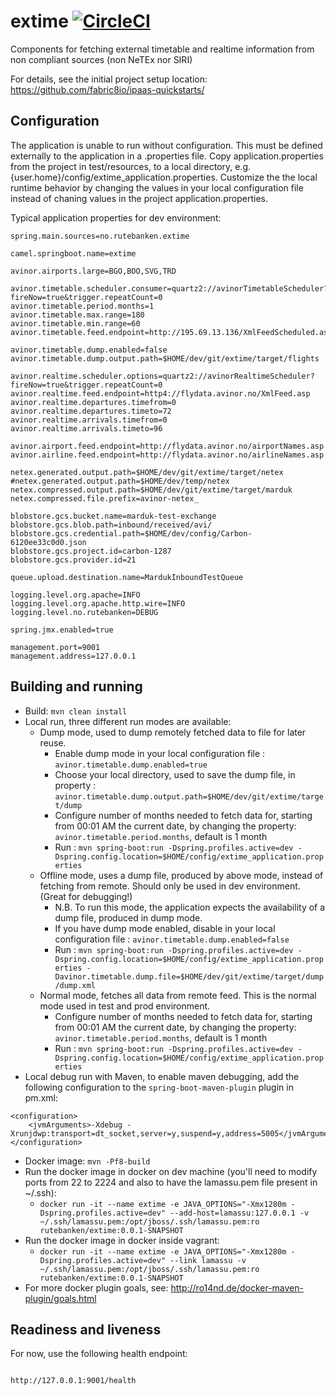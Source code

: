 # extime [![CircleCI](https://circleci.com/gh/rutebanken/extime/tree/master.svg?style=svg&circle-token=b80134a1579275938f9bf86b7dde5df2fcfc1b5d)](https://circleci.com/gh/rutebanken/extime/tree/master)

Components for fetching external timetable and realtime information from non compliant sources (non NeTEx nor SIRI)

For details, see the
initial project setup location:
  https://github.com/fabric8io/ipaas-quickstarts/

## Configuration

The application is unable to run without configuration. This must be defined externally to the application in a .properties file.
Copy application.properties from the project in test/resources, to a local directory, e.g. {user.home}/config/extime_application.properties.
Customize the the local runtime behavior by changing the values in your local configuration file instead of chaning values in the project application.properties.

Typical application properties for dev environment:

```
spring.main.sources=no.rutebanken.extime

camel.springboot.name=extime

avinor.airports.large=BGO,BOO,SVG,TRD

avinor.timetable.scheduler.consumer=quartz2://avinorTimetableScheduler?fireNow=true&trigger.repeatCount=0
avinor.timetable.period.months=1
avinor.timetable.max.range=180
avinor.timetable.min.range=60
avinor.timetable.feed.endpoint=http://195.69.13.136/XmlFeedScheduled.asp

avinor.timetable.dump.enabled=false
avinor.timetable.dump.output.path=$HOME/dev/git/extime/target/flights

avinor.realtime.scheduler.options=quartz2://avinorRealtimeScheduler?fireNow=true&trigger.repeatCount=0
avinor.realtime.feed.endpoint=http4://flydata.avinor.no/XmlFeed.asp
avinor.realtime.departures.timefrom=0
avinor.realtime.departures.timeto=72
avinor.realtime.arrivals.timefrom=0
avinor.realtime.arrivals.timeto=96

avinor.airport.feed.endpoint=http://flydata.avinor.no/airportNames.asp
avinor.airline.feed.endpoint=http://flydata.avinor.no/airlineNames.asp

netex.generated.output.path=$HOME/dev/git/extime/target/netex
#netex.generated.output.path=$HOME/dev/temp/netex
netex.compressed.output.path=$HOME/dev/git/extime/target/marduk
netex.compressed.file.prefix=avinor-netex_

blobstore.gcs.bucket.name=marduk-test-exchange
blobstore.gcs.blob.path=inbound/received/avi/
blobstore.gcs.credential.path=$HOME/dev/config/Carbon-6120ee33c0d0.json
blobstore.gcs.project.id=carbon-1287
blobstore.gcs.provider.id=21

queue.upload.destination.name=MardukInboundTestQueue

logging.level.org.apache=INFO
logging.level.org.apache.http.wire=INFO
logging.level.no.rutebanken=DEBUG

spring.jmx.enabled=true

management.port=9001
management.address=127.0.0.1
```

## Building and running

* Build: `mvn clean install`
* Local run, three different run modes are available: 
    * Dump mode, used to dump remotely fetched data to file for later reuse.
        * Enable dump mode in your local configuration file : `avinor.timetable.dump.enabled=true`
        * Choose your local directory, used to save the dump file, in property : `avinor.timetable.dump.output.path=$HOME/dev/git/extime/target/dump`
        * Configure number of months needed to fetch data for, starting from 00:01 AM the current date, by changing the property: `avinor.timetable.period.months`, default is 1 month
        * Run : `mvn spring-boot:run -Dspring.profiles.active=dev -Dspring.config.location=$HOME/config/extime_application.properties`
    * Offline mode, uses a dump file, produced by above mode, instead of fetching from remote. Should only be used in dev environment. (Great for debugging!)
        * N.B. To run this mode, the application expects the availability of a dump file, produced in dump mode.
        * If you have dump mode enabled, disable in your local configuration file : `avinor.timetable.dump.enabled=false`
        * Run : `mvn spring-boot:run -Dspring.profiles.active=dev -Dspring.config.location=$HOME/config/extime_application.properties -Davinor.timetable.dump.file=$HOME/dev/git/extime/target/dump/dump.xml`
    * Normal mode, fetches all data from remote feed. This is the normal mode used in test and prod environment.
        * Configure number of months needed to fetch data for, starting from 00:01 AM the current date, by changing the property: `avinor.timetable.period.months`, default is 1 month 
        * Run : `mvn spring-boot:run -Dspring.profiles.active=dev -Dspring.config.location=$HOME/config/extime_application.properties`
* Local debug run with Maven, to enable maven debugging, add the following configuration to the `spring-boot-maven-plugin` plugin in pm.xml:
```
<configuration>
    <jvmArguments>-Xdebug -Xrunjdwp:transport=dt_socket,server=y,suspend=y,address=5005</jvmArguments>
</configuration>
```
* Docker image: `mvn -Pf8-build`
* Run the docker image in docker on dev machine (you'll need to modify ports from 22 to 2224 and also to have the lamassu.pem file present in ~/.ssh):
     * `docker run -it --name extime -e JAVA_OPTIONS="-Xmx1280m -Dspring.profiles.active=dev" --add-host=lamassu:127.0.0.1 -v ~/.ssh/lamassu.pem:/opt/jboss/.ssh/lamassu.pem:ro rutebanken/extime:0.0.1-SNAPSHOT`
* Run the docker image in docker inside vagrant:
     * `docker run -it --name extime -e JAVA_OPTIONS="-Xmx1280m -Dspring.profiles.active=dev" --link lamassu -v ~/.ssh/lamassu.pem:/opt/jboss/.ssh/lamassu.pem:ro rutebanken/extime:0.0.1-SNAPSHOT`
* For more docker plugin goals, see: http://ro14nd.de/docker-maven-plugin/goals.html

## Readiness and liveness

For now, use the following health endpoint:

```

http://127.0.0.1:9001/health

```
